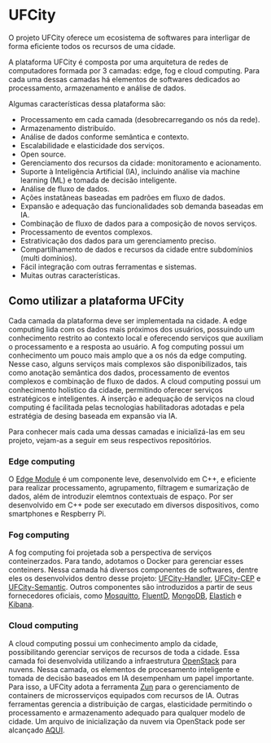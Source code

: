 # UFCity
O projeto UFCity oferece um ecosistema de softwares para interligar de forma eficiente todos os recursos de uma cidade. 

A plataforma UFCity é composta por uma arquitetura de redes de computadores formada por 3 camadas: edge, fog e cloud computing. Para cada uma dessas camadas há elementos de softwares dedicados ao processamento, armazenamento e análise de dados. 

Algumas características dessa plataforma são:
* Processamento em cada camada (desobrecarregando os nós da rede).
* Armazenamento distribuído.
* Análise de dados conforme semântica e contexto.
* Escalabilidade e elasticidade dos serviços.
* Open source.
* Gerenciamento dos recursos da cidade: monitoramento e acionamento.
* Suporte à Inteligẽncia Artificial (IA), incluindo análise via machine learning (ML) e tomada de decisão inteligente.
* Análise de fluxo de dados.
* Ações instatâneas baseadas em padrões em fluxo de dados.
* Expansão e adequação das funcionalidades sob demanda baseadas em IA.
* Combinação de fluxo de dados para a composição de novos serviços.
* Processamento de eventos complexos.
* Estrativicação dos dados para um gerenciamento preciso.
* Compartilhamento de dados e recursos da cidade entre subdomínios (multi domínios).
* Fácil integração com outras ferramentas e sistemas.
* Muitas outras características.

## Como utilizar a plataforma UFCity
Cada camada da plataforma deve ser implementada na cidade. A edge computing lida com os dados mais próximos dos usuários, possuindo um conhecimento restrito ao contexto local e oferecendo serviços que auxiliam o processamento e a resposta ao usuário. 
A fog computing possui um conhecimento um pouco mais amplo que a os nós da edge computing. Nesse caso, alguns serviços mais complexos são disponibilizados, tais como anotação semântica dos dados, processamento de eventos complexos e combinação de fluxo de dados. 
A cloud computing possui um conhecimento holístico da cidade, permitindo oferecer serviços estratégicos e inteligentes. A inserção e adequação de serviços na cloud computing é facilitada pelas tecnologias habilitadoras adotadas e pela estratégia de desing baseada em expansão via IA.

Para conhecer mais cada uma dessas camadas e inicializá-las em seu projeto, vejam-as a seguir em seus respectivos repositórios.

### Edge computing
O [Edge Module](https://makleyston-ufc.github.io/ufcity-edge-module/) é um componente leve, desenvolvido em C++, e eficiente para realizar processamento, agrupamento, filtragem e sumarização de dados, além de introduzir elemtnos contextuais de espaço. 
Por ser desenvolvido em C++ pode ser executado em diversos dispositivos, como smartphones e Respberry Pi.

### Fog computing
A fog computing foi projetada sob a perspectiva de serviços conteinerzados. Para tando, adotamos o Docker para gerenciar esses conteiners. 
Nessa camada há diversos componentes de softwares, dentre eles os desenvolvidos dentro desse projeto: [UFCity-Handler](), [UFCity-CEP]() e [UFCity-Semantic](). 
Outros componentes são introduzidos a partir de seus fornecedores oficiais, como [Mosquitto](), [FluentD](), [MongoDB](), [Elastich]() e [Kibana]().

### Cloud computing
A cloud computing possui um conhecimento amplo da cidade, possibilitando gerenciar serviços de recursos de toda a cidade. 
Essa camada foi desenvolvida utilizando a infraestrutura [OpenStack]() para nuvens. 
Nessa camada, os elementos de procesamento inteligente e tomada de decisão baseados em IA desempenham um papel importante. Para isso, a UFCity adota a ferramenta [Zun]() para o gerenciamento de containers de microsserviços equipados com recursos de IA. Outras ferramentas gerencia a distribuição de cargas, elasticidade permitindo o processamento e armazenamento adequado para qualquer modelo de cidade.
Um arquivo de inicialização da nuvem via OpenStack pode ser alcançado [AQUI]().
